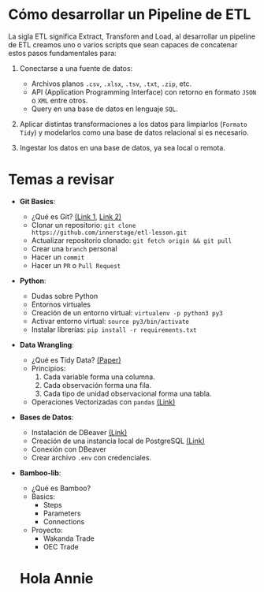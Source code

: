 # Cómo desarrollar un Pipeline de ETL

La sigla ETL significa Extract, Transform and Load, al desarrollar un pipeline de ETL creamos uno o varios scripts que sean capaces de concatenar estos pasos fundamentales para:

1. Conectarse a una fuente de datos:
    * Archivos planos `.csv`, `.xlsx`, `.tsv`, `.txt`, `.zip`, etc.
    * API (Application Programming Interface) con retorno en formato `JSON` o `XML` entre otros.
    * Query en una base de datos en lenguaje `SQL`.

2. Aplicar distintas transformaciones a los datos para limpiarlos (`Formato Tidy`) y modelarlos como una base de datos relacional si es necesario.

3. Ingestar los datos en una base de datos, ya sea local o remota.

# Temas a revisar

* **Git Basics**:
    * ¿Qué es Git? [(Link 1](https://rogerdudler.github.io/git-guide/), [Link 2)](https://dev.to/doylecodes/git-for-dummies-1a2i)
    * Clonar un repositorio: `git clone https://github.com/innerstage/etl-lesson.git`
    * Actualizar repositorio clonado: `git fetch origin && git pull`
    * Crear una `branch` personal
    * Hacer un `commit`
    * Hacer un `PR` o `Pull Request`

* **Python**:
    * Dudas sobre Python
    * Entornos virtuales
    * Creación de un entorno virtual: `virtualenv -p python3 py3`
    * Activar entorno virtual: `source py3/bin/activate`
    * Instalar librerías: `pip install -r requirements.txt`

* **Data Wrangling**:
    * ¿Qué es Tidy Data? [(Paper)](https://vita.had.co.nz/papers/tidy-data.pdf)
    * Principios:
        1. Cada variable forma una columna.
        2. Cada observación forma una fila.
        3. Cada tipo de unidad observacional forma una tabla.
    * Operaciones Vectorizadas con `pandas` [(Link)](https://engineering.upside.com/a-beginners-guide-to-optimizing-pandas-code-for-speed-c09ef2c6a4d6)

* **Bases de Datos**:
    * Instalación de DBeaver [(Link)](https://dbeaver.io/)
    * Creación de una instancia local de PostgreSQL [(Link)](https://www.postgresql.org/)
    * Conexión con DBeaver
    * Crear archivo `.env` con credenciales.

* **Bamboo-lib**:
    * ¿Qué es Bamboo?
    * Basics:
        * Steps
        * Parameters
        * Connections
    * Proyecto:
        * Wakanda Trade
        * OEC Trade

    # Hola Annie



